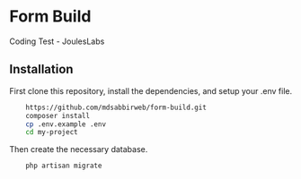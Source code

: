 
# Form Build 
Coding Test - JoulesLabs

## Installation

First clone this repository, install the dependencies, and setup your .env file.

```bash
    https://github.com/mdsabbirweb/form-build.git
    composer install 
    cp .env.example .env
    cd my-project
```

Then create the necessary database.

```bash
    php artisan migrate
```
    
